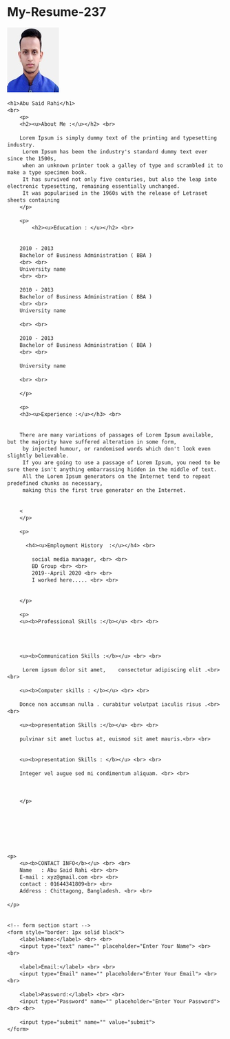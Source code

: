 # My-Resume-237
<!DOCTYPE html>
<html>
<head>
	<title>Curriculum Vita</title>
</head>
<body>
	<img src="rahi.jpg">

	<h1>Abu Said Rahi</h1>
	<br>
    	<p>
    	<h2><u>About Me :</u></h2> <br>

		Lorem Ipsum is simply dummy text of the printing and typesetting industry.
		 Lorem Ipsum has been the industry's standard dummy text ever since the 1500s,
		 when an unknown printer took a galley of type and scrambled it to make a type specimen book.
		 It has survived not only five centuries, but also the leap into electronic typesetting, remaining essentially unchanged.
		 It was popularised in the 1960s with the release of Letraset sheets containing 
    	</p>

    	<p>
    		<h2><u>Education : </u></h2> <br>
    	  
  
		2010 - 2013
		Bachelor of Business Administration ( BBA )
		<br> <br>
	 	University name
		<br> <br>

		2010 - 2013
		Bachelor of Business Administration ( BBA )
		<br> <br>
		University name

		<br> <br>
		  
		2010 - 2013
		Bachelor of Business Administration ( BBA )
		<br> <br>

		University name

		<br> <br>

    	</p>

    	<p>
    	<h3><u>Experience :</u></h3> <br>


		There are many variations of passages of Lorem Ipsum available, but the majority have suffered alteration in some form,
		 by injected humour, or randomised words which don't look even slightly believable.
		 If you are going to use a passage of Lorem Ipsum, you need to be sure there isn't anything embarrassing hidden in the middle of text.
		 All the Lorem Ipsum generators on the Internet tend to repeat predefined chunks as necessary,
		 making this the first true generator on the Internet.	

			
    	<
    	</p>

    	<p>
    	  
    	  <h4><u>Employment History  :</u></h4> <br>
    		
			social media manager, <br> <br> 
			BD Group <br> <br>
			2019--April 2020 <br> <br>
			I worked here..... <br> <br>


    	</p>

    	<p>
    	<u><b>Professional Skills :</b></u> <br> <br>
    	

    

		<u><b>Communication Skills :</b></u> <br> <br>

		 Lorem ipsum dolor sit amet,    consectetur adipiscing elit .<br> <br>

		<u><b>Computer skills : </b></u> <br> <br>

		Donce non accumsan nulla . curabitur volutpat iaculis risus .<br> <br>

		<u><b>presentation Skills :</b></u> <br> <br>

		pulvinar sit amet luctus at, euismod sit amet mauris.<br> <br>


		<u><b>presentation Skills : </b></u> <br> <br>

		Integer vel augue sed mi condimentum aliquam. <br> <br>	



    	</p>







	<p>
		<u><b>CONTACT INFO</b></u> <br> <br>
		Name   : Abu Said Rahi <br> <br>
		E-mail : xyz@gmail.com <br> <br>
		contact : 01644341809<br> <br>
		Address : Chittagong, Bangladesh. <br> <br>

 	</p>


 	<!-- form section start -->
 	<form style="border: 1px solid black">
 		<label>Name:</label> <br> <br>
 		<input type="text" name="" placeholder="Enter Your Name"> <br> <br>

 		<label>Email:</label> <br> <br>
 		<input type="Email" name="" placeholder="Enter Your Email"> <br> <br>

 		<label>Password:</label> <br> <br>
 		<input type="Password" name="" placeholder="Enter Your Password"> <br> <br>

 		<input type="submit" name="" value="submit">
 	</form>



 	


	



</body>
</html>
